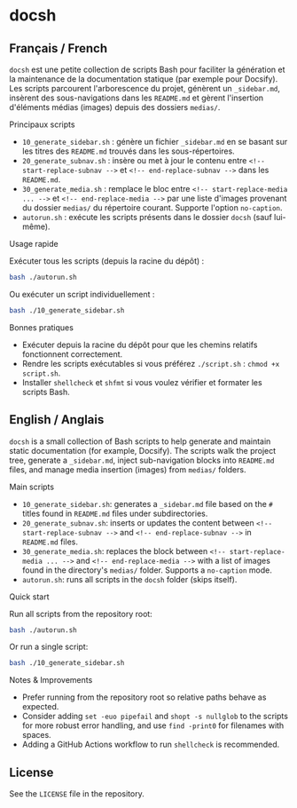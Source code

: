 # docsh

Français / French
------------------

`docsh` est une petite collection de scripts Bash pour faciliter la génération et la maintenance
de la documentation statique (par exemple pour Docsify). Les scripts parcourent l'arborescence
du projet, génèrent un `_sidebar.md`, insèrent des sous-navigations dans les `README.md` et
gèrent l'insertion d'éléments médias (images) depuis des dossiers `medias/`.

Principaux scripts
- `10_generate_sidebar.sh` : génère un fichier `_sidebar.md` en se basant sur les titres
	des `README.md` trouvés dans les sous-répertoires.
- `20_generate_subnav.sh` : insère ou met à jour le contenu entre
	`<!-- start-replace-subnav -->` et `<!-- end-replace-subnav -->` dans les `README.md`.
- `30_generate_media.sh` : remplace le bloc entre
	`<!-- start-replace-media ... -->` et `<!-- end-replace-media -->` par une liste d'images
	provenant du dossier `medias/` du répertoire courant. Supporte l'option `no-caption`.
- `autorun.sh` : exécute les scripts présents dans le dossier `docsh` (sauf lui-même).

Usage rapide

Exécuter tous les scripts (depuis la racine du dépôt) :

```bash
bash ./autorun.sh
```

Ou exécuter un script individuellement :

```bash
bash ./10_generate_sidebar.sh
```

Bonnes pratiques
- Exécuter depuis la racine du dépôt pour que les chemins relatifs fonctionnent correctement.
- Rendre les scripts exécutables si vous préférez `./script.sh` : `chmod +x script.sh`.
- Installer `shellcheck` et `shfmt` si vous voulez vérifier et formater les scripts Bash.

English / Anglais
------------------

`docsh` is a small collection of Bash scripts to help generate and maintain static
documentation (for example, Docsify). The scripts walk the project tree, generate a
`_sidebar.md`, inject sub-navigation blocks into `README.md` files, and manage media
insertion (images) from `medias/` folders.

Main scripts
- `10_generate_sidebar.sh`: generates a `_sidebar.md` file based on the `#` titles found
	in `README.md` files under subdirectories.
- `20_generate_subnav.sh`: inserts or updates the content between
	`<!-- start-replace-subnav -->` and `<!-- end-replace-subnav -->` in `README.md` files.
- `30_generate_media.sh`: replaces the block between
	`<!-- start-replace-media ... -->` and `<!-- end-replace-media -->` with a list of images
	found in the directory's `medias/` folder. Supports a `no-caption` mode.
- `autorun.sh`: runs all scripts in the `docsh` folder (skips itself).

Quick start

Run all scripts from the repository root:

```bash
bash ./autorun.sh
```

Or run a single script:

```bash
bash ./10_generate_sidebar.sh
```

Notes & Improvements
- Prefer running from the repository root so relative paths behave as expected.
- Consider adding `set -euo pipefail` and `shopt -s nullglob` to the scripts for
	more robust error handling, and use `find -print0` for filenames with spaces.
- Adding a GitHub Actions workflow to run `shellcheck` is recommended.

License
-------
See the `LICENSE` file in the repository.
